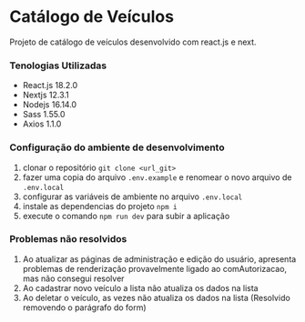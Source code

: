# Catálogo de Veículos

Projeto de catálogo de veículos desenvolvido com react.js e next.

### Tenologias Utilizadas

- React.js 18.2.0
- Nextjs 12.3.1
- Nodejs 16.14.0
- Sass 1.55.0
- Axios 1.1.0

### Configuração do ambiente de desenvolvimento

1. clonar o repositório `git clone <url_git>` 
1. fazer uma copia do arquivo `.env.example` e renomear o novo arquivo de `.env.local`
1. configurar as variáveis de ambiente no arquivo `.env.local`
1. instale as dependencias do projeto `npm i`
1. execute o comando `npm run dev` para subir a aplicação

### Problemas não resolvidos

1. Ao atualizar as páginas de administração e edição do usuário, apresenta problemas de renderização provavelmente ligado ao comAutorizacao, mas não consegui resolver
1. Ao cadastrar novo veículo a lista não atualiza os dados na lista
1. Ao deletar o veículo, as vezes não atualiza os dados na lista (Resolvido removendo o parágrafo do form)